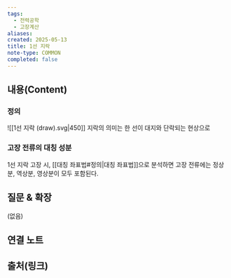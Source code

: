 ```yaml
---
tags:
  - 전력공학
  - 고장계산
aliases: 
created: 2025-05-13
title: 1선 지락
note-type: COMMON
completed: false
---
```


## 내용(Content)
### 정의
![[1선 지락 (draw).svg|450]]
지락의 의미는 한 선이 대지와 단락되는 현상으로 

### 고장 전류의 대칭 성분
1선 지락 고장 시, [[대칭 좌표법#정의|대칭 좌표법]]으로 분석하면 고장 전류에는 정상분, 역상분, 영상분이 모두 포함된다.


## 질문 & 확장

(없음)

## 연결 노트

## 출처(링크)

